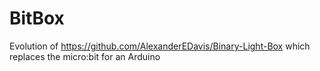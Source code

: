 # BitBox
Evolution of https://github.com/AlexanderEDavis/Binary-Light-Box which replaces the micro:bit for an Arduino
